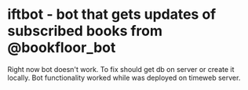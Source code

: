 # iftbot - bot that gets updates of subscribed books from @bookfloor_bot
Right now bot doesn't work. To fix should get db on server or create it locally. Bot functionality worked while was deployed on timeweb server.
